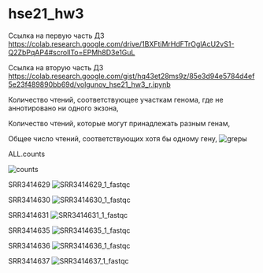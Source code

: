 # hse21_hw3

Ссылка на первую часть ДЗ https://colab.research.google.com/drive/1BXFtiMrHdFTrOglAcU2vS1-Q2ZbPqAP4#scrollTo=EPMh8D3e1GuL

Ссылка на вторую часть ДЗ https://colab.research.google.com/gist/hq43et28ms9z/85e3d94e5784d4ef5e23f489890bb69d/volgunov_hse21_hw3_r.ipynb

Количество чтений, соответствующее участкам генома, где не аннотировано ни одного экзона,

Количество чтений, которые могут принадлежать разным генам,

Общее число чтений, соответствующих хотя бы одному гену,
![grepы](https://user-images.githubusercontent.com/91056319/144660413-fd3d7ad4-ac6a-4da9-b319-ecc1cbf4c34c.JPG)


ALL.counts

![counts](https://user-images.githubusercontent.com/91056319/144661002-bab2029d-bfb7-4207-adfd-024febee9318.JPG)


SRR3414629
![SRR3414629_1_fastqc](https://user-images.githubusercontent.com/91056319/144661877-f1c7d249-8ad1-40b8-9df3-bde27ff6291c.JPG)

SRR3414630
![SRR3414630_1_fastqc](https://user-images.githubusercontent.com/91056319/144661889-deeb3f33-29e0-4f87-8076-96760a38d7e6.JPG)

SRR3414631
![SRR3414631_1_fastqc](https://user-images.githubusercontent.com/91056319/144661902-7f1fbede-b342-47d1-a845-fdc4593fef6c.JPG)

SRR3414635
![SRR3414635_1_fastqc](https://user-images.githubusercontent.com/91056319/144661923-c2324f35-c031-4cdc-818d-a307fc73a140.JPG)

SRR3414636
![SRR3414636_1_fastqc](https://user-images.githubusercontent.com/91056319/144661932-1e61ca60-b601-45c9-bcfd-3dcdbf6cee88.JPG)

SRR3414637
![SRR3414637_1_fastqc](https://user-images.githubusercontent.com/91056319/144661946-1a637d55-a2d6-46e9-b63b-f2ec709dceb2.JPG)

